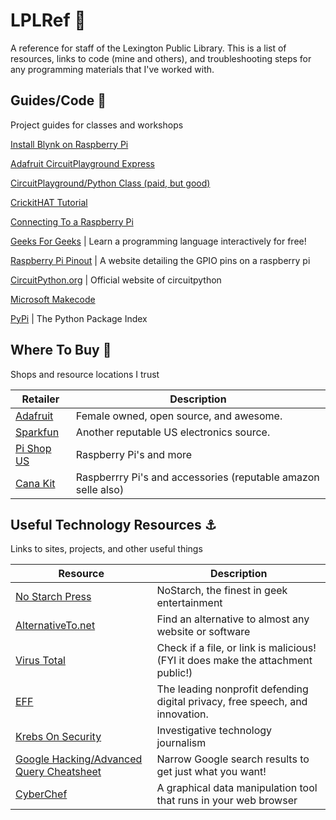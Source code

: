 # LPLRef :book:
A reference for staff of the Lexington Public Library. 
This is a list of resources, links to code (mine and others), and troubleshooting steps for any programming materials that I've worked with.

## Guides/Code :stars:
Project guides for classes and workshops

[Install Blynk on Raspberry Pi](https://github.com/librarysteve/installblynkpi)

[Adafruit CircuitPlayground Express](https://learn.adafruit.com/adafruit-circuit-playground-express)

[CircuitPlayground/Python Class (paid, but good)](https://www.codecademy.com/learn/learn-circuitpython)

[CrickitHAT Tutorial](https://learn.adafruit.com/adafruit-crickit-hat-for-raspberry-pi-linux-computers)

[Connecting To a Raspberry Pi](https://github.com/librarysteve/raspberrypi_remote)

[Geeks For Geeks](https://www.geeksforgeeks.org/) | Learn a programming language interactively for free!

[Raspberry Pi Pinout](https://pinout.xwz) | A website detailing the GPIO pins on a raspberry pi

[CircuitPython.org](https://circuitpython.org/) | Official website of circuitpython

[Microsoft Makecode](https://www.microsoft.com/en-us/makecode)

[PyPi](https://pypi.org/) | The Python Package Index


## Where To Buy :money_with_wings:
Shops and resource locations I trust

Retailer | Description
-|-
[Adafruit](https://adafruit.com) | Female owned, open source, and awesome.
[Sparkfun](https://sparkfun.com) | Another reputable US electronics source.
[Pi Shop US](https://www.pishop.us) | Raspberry Pi's and more
[Cana Kit](https://www.canakit.com/) | Raspberrry Pi's and accessories (reputable amazon selle also)


## Useful Technology Resources :anchor:
Links to sites, projects, and other useful things

Resource | Description
-|-
[No Starch Press](https://nostarch.com/) | NoStarch, the finest in geek entertainment
[AlternativeTo.net](https://alternativeto.net/) | Find an alternative to almost any website or software
[Virus Total](https://www.virustotal.com) | Check if a file, or link is malicious! (FYI it does make the attachment public!)
[EFF](https://eff.org) | The leading nonprofit defending digital privacy, free speech, and innovation.
[Krebs On Security](https://krebsonsecurity.com/) | Investigative technology journalism
[Google Hacking/Advanced Query Cheatsheet](https://www.sans.org/security-resources/GoogleCheatSheet.pdf) | Narrow Google search results to get just what you want!
[CyberChef](https://gchq.github.io/CyberChef/) | A graphical data manipulation tool that runs in your web browser
